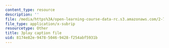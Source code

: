 ```yaml
---
content_type: resource
description: ''
file: /media/https%3A/open-learning-course-data-rc.s3.amazonaws.com/2-71-optics-spring-2009/8174e82e947850469428f254abf5931b_jNSvbmc_ecM.vtt
file_type: application/x-subrip
resourcetype: Other
title: 3play caption file
uid: 8174e82e-9478-5046-9428-f254abf5931b
---
```

